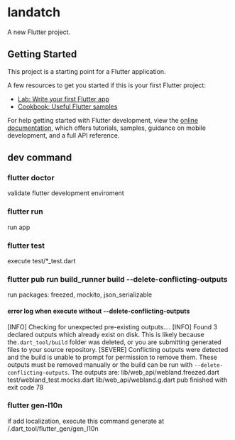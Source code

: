 # landatch

A new Flutter project.

## Getting Started

This project is a starting point for a Flutter application.

A few resources to get you started if this is your first Flutter project:

- [Lab: Write your first Flutter app](https://docs.flutter.dev/get-started/codelab)
- [Cookbook: Useful Flutter samples](https://docs.flutter.dev/cookbook)

For help getting started with Flutter development, view the
[online documentation](https://docs.flutter.dev/), which offers tutorials,
samples, guidance on mobile development, and a full API reference.

## dev command

### flutter doctor

validate flutter development enviroment

### flutter run

run app

### flutter test

execute test/*_test.dart

### flutter pub run build_runner build --delete-conflicting-outputs

run packages: freezed, mockito, json_serializable

#### error log when execute without --delete-conflicting-outputs

[INFO] Checking for unexpected pre-existing outputs....
[INFO] Found 3 declared outputs which already exist on disk. This is likely because the`.dart_tool/build` folder was deleted, or you are submitting generated files to your source repository.
[SEVERE] Conflicting outputs were detected and the build is unable to prompt for permission to remove them. These outputs must be removed manually or the build can be run with `--delete-conflicting-outputs`. The outputs are: lib/web_api/webland.freezed.dart
test/webland_test.mocks.dart
lib/web_api/webland.g.dart
pub finished with exit code 78

### flutter gen-l10n

if add localization, execute this command
generate at /.dart_tool/flutter_gen/gen_l10n
